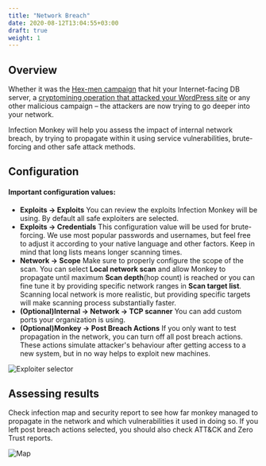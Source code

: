 ```yaml
---
title: "Network Breach"
date: 2020-08-12T13:04:55+03:00
draft: true
weight: 1
---
```


## Overview 

Whether it was the [Hex-men campaign](https://www.guardicore.com/2017/12/beware-the-hex-men/) that hit your 
Internet-facing DB server, a [cryptomining operation that attacked your WordPress site](https://www.guardicore.com/2018/06/operation-prowli-traffic-manipulation-cryptocurrency-mining-2/) 
or any other malicious campaign – the attackers are now trying to go deeper into your network.

Infection Monkey will help you assess the impact of internal network breach, by trying to propagate within it
 using service vulnerabilities, brute-forcing and other safe attack methods.

## Configuration

#### Important configuration values:
- **Exploits -> Exploits** You can review the exploits Infection Monkey will be using. By default all 
safe exploiters are selected.
- **Exploits -> Credentials** This configuration value will be used for brute-forcing. We use most popular passwords
 and usernames, but feel free to adjust it according to your native language and other factors. Keep in mind that long 
 lists means longer scanning times.
- **Network -> Scope** Make sure to properly configure the scope of the scan. You can select **Local network scan**
 and allow Monkey to propagate until maximum **Scan depth**(hop count) is reached or you can fine tune it by providing 
 specific network ranges in **Scan target list**. Scanning local network is more realistic, but providing specific 
 targets will make scanning process substantially faster.
- **(Optional)Internal -> Network -> TCP scanner** You can add custom ports your organization is using.
- **(Optional)Monkey -> Post Breach Actions** If you only want to test propagation in the network, you can turn off 
all post breach actions. These actions simulate attacker's behaviour after getting access to a new system, but in no
 way helps to exploit new machines.

![Exploiter selector](/images/usage/use-cases/network-breach.PNG "Exploiter selector")

## Assessing results

Check infection map and security report to see how far monkey managed to propagate in the network and which 
vulnerabilities it used in doing so. If you left post breach actions selected, you should also check ATT&CK and 
Zero Trust reports.

![Map](/images/usage/use-cases/map-full-cropped.png "Map")
